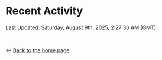# Recent Activity

<!--RECENT_ACTIVITY:start-->
<!--RECENT_ACTIVITY:end-->

<!--RECENT_ACTIVITY:last_update-->
Last Updated: Saturday, August 9th, 2025, 2:27:36 AM (GMT)
<!--RECENT_ACTIVITY:last_update_end-->

<br>

↩️ [Back to the home page](/README.md)
